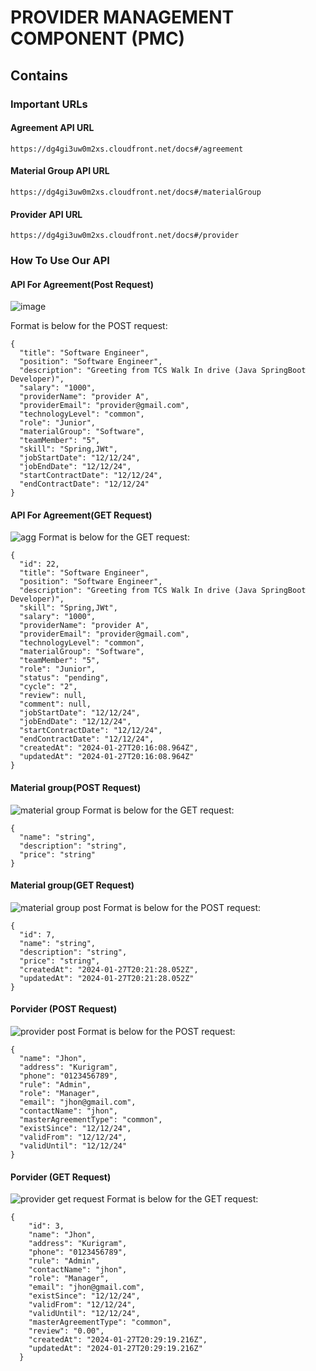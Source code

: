 # PROVIDER MANAGEMENT COMPONENT  (PMC) 
## Contains
### Important URLs
#### Agreement API URL


 ```
https://dg4gi3uw0m2xs.cloudfront.net/docs#/agreement

 ```
#### Material Group API URL

```
https://dg4gi3uw0m2xs.cloudfront.net/docs#/materialGroup
```
#### Provider API URL
```
https://dg4gi3uw0m2xs.cloudfront.net/docs#/provider
```
### How To Use Our API
#### API For Agreement(Post Request)
![image](https://github.com/imonbhuiya2/Provider_managment/assets/148837357/fcc0ade7-26b1-428f-a7bc-2826b34d480d)

Format is below for the POST request:
```
{
  "title": "Software Engineer",
  "position": "Software Engineer",
  "description": "Greeting from TCS Walk In drive (Java SpringBoot Developer)",
  "salary": "1000",
  "providerName": "provider A",
  "providerEmail": "provider@gmail.com",
  "technologyLevel": "common",
  "role": "Junior",
  "materialGroup": "Software",
  "teamMember": "5",
  "skill": "Spring,JWt",
  "jobStartDate": "12/12/24",
  "jobEndDate": "12/12/24",
  "startContractDate": "12/12/24",
  "endContractDate": "12/12/24"
}
```
#### API For Agreement(GET Request)
![agg](https://github.com/imonbhuiya2/Provider_managment/assets/148837357/7ae58c37-d5dc-4abc-90a9-eb47885a0490)
Format is below for the GET request:
```
{
  "id": 22,
  "title": "Software Engineer",
  "position": "Software Engineer",
  "description": "Greeting from TCS Walk In drive (Java SpringBoot Developer)",
  "skill": "Spring,JWt",
  "salary": "1000",
  "providerName": "provider A",
  "providerEmail": "provider@gmail.com",
  "technologyLevel": "common",
  "materialGroup": "Software",
  "teamMember": "5",
  "role": "Junior",
  "status": "pending",
  "cycle": "2",
  "review": null,
  "comment": null,
  "jobStartDate": "12/12/24",
  "jobEndDate": "12/12/24",
  "startContractDate": "12/12/24",
  "endContractDate": "12/12/24",
  "createdAt": "2024-01-27T20:16:08.964Z",
  "updatedAt": "2024-01-27T20:16:08.964Z"
}
```
#### Material group(POST Request)
![material group](https://github.com/imonbhuiya2/Provider_managment/assets/148837357/2d927a93-118f-4c98-b9ce-1871a9a99cf4)
Format is below for the GET request:
```
{
  "name": "string",
  "description": "string",
  "price": "string"
}

```
#### Material group(GET Request)
![material group post](https://github.com/imonbhuiya2/Provider_managment/assets/148837357/4e9d0ac6-62cc-4901-9f91-b0583a9a831a)
Format is below for the POST request:
```
{
  "id": 7,
  "name": "string",
  "description": "string",
  "price": "string",
  "createdAt": "2024-01-27T20:21:28.052Z",
  "updatedAt": "2024-01-27T20:21:28.052Z"
}
```
#### Porvider (POST Request)
![provider post](https://github.com/imonbhuiya2/Provider_managment/assets/148837357/c3389ae0-7f18-4181-92f7-a6a8ab254f64)
Format is below for the POST request:
```
{
  "name": "Jhon",
  "address": "Kurigram",
  "phone": "0123456789",
  "rule": "Admin",
  "role": "Manager",
  "email": "jhon@gmail.com",
  "contactName": "jhon",
  "masterAgreementType": "common",
  "existSince": "12/12/24",
  "validFrom": "12/12/24",
  "validUntil": "12/12/24"
}
```
#### Porvider (GET Request)
![provider get request](https://github.com/imonbhuiya2/Provider_managment/assets/148837357/9347c93e-ddc8-4fdd-85aa-e82d3775d5d5)
Format is below for the GET request:
```
{
    "id": 3,
    "name": "Jhon",
    "address": "Kurigram",
    "phone": "0123456789",
    "rule": "Admin",
    "contactName": "jhon",
    "role": "Manager",
    "email": "jhon@gmail.com",
    "existSince": "12/12/24",
    "validFrom": "12/12/24",
    "validUntil": "12/12/24",
    "masterAgreementType": "common",
    "review": "0.00",
    "createdAt": "2024-01-27T20:29:19.216Z",
    "updatedAt": "2024-01-27T20:29:19.216Z"
  }
```
